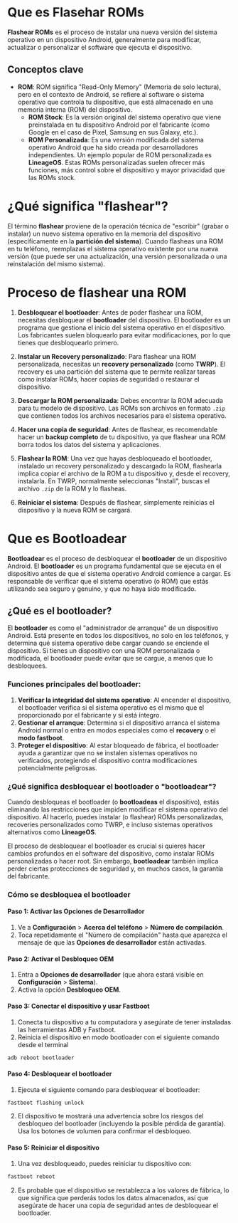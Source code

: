 # Que es Flasehar ROMs
**Flashear ROMs** es el proceso de instalar una nueva versión del sistema operativo en un dispositivo Android, generalmente para modificar, actualizar o personalizar el software que ejecuta el dispositivo.

## **Conceptos clave**
- **ROM**: ROM significa "Read-Only Memory" (Memoria de solo lectura), pero en el contexto de Android, se refiere al software o sistema operativo que controla tu dispositivo, que está almacenado en una memoria interna (ROM) del dispositivo.
    - **ROM Stock**: Es la versión original del sistema operativo que viene preinstalada en tu dispositivo Android por el fabricante (como Google en el caso de Pixel, Samsung en sus Galaxy, etc.).
    - **ROM Personalizada**: Es una versión modificada del sistema operativo Android que ha sido creada por desarrolladores independientes. Un ejemplo popular de ROM personalizada es **LineageOS**. Estas ROMs personalizadas suelen ofrecer más funciones, más control sobre el dispositivo y mayor privacidad que las ROMs stock.


# **¿Qué significa "flashear"?**
El término **flashear** proviene de la operación técnica de "escribir" (grabar o instalar) un nuevo sistema operativo en la memoria del dispositivo (específicamente en la **partición del sistema**). Cuando flasheas una ROM en tu teléfono, reemplazas el sistema operativo existente por una nueva versión (que puede ser una actualización, una versión personalizada o una reinstalación del mismo sistema).

# **Proceso de flashear una ROM**
1. **Desbloquear el bootloader**: Antes de poder flashear una ROM, necesitas desbloquear el **bootloader** del dispositivo. El bootloader es un programa que gestiona el inicio del sistema operativo en el dispositivo. Los fabricantes suelen bloquearlo para evitar modificaciones, por lo que tienes que desbloquearlo primero.
    
2. **Instalar un Recovery personalizado**: Para flashear una ROM personalizada, necesitas un **recovery personalizado** (como **TWRP**). El recovery es una partición del sistema que te permite realizar tareas como instalar ROMs, hacer copias de seguridad o restaurar el dispositivo.
    
3. **Descargar la ROM personalizada**: Debes encontrar la ROM adecuada para tu modelo de dispositivo. Las ROMs son archivos en formato `.zip` que contienen todos los archivos necesarios para el sistema operativo.
    
4. **Hacer una copia de seguridad**: Antes de flashear, es recomendable hacer un **backup completo** de tu dispositivo, ya que flashear una ROM borra todos los datos del sistema y aplicaciones.
    
5. **Flashear la ROM**: Una vez que hayas desbloqueado el bootloader, instalado un recovery personalizado y descargado la ROM, flashearla implica copiar el archivo de la ROM a tu dispositivo y, desde el recovery, instalarla. En TWRP, normalmente seleccionas "Install", buscas el archivo `.zip` de la ROM y lo flasheas.
    
6. **Reiniciar el sistema**: Después de flashear, simplemente reinicias el dispositivo y la nueva ROM se cargará.

# Que es Bootloadear
**Bootloadear** es el proceso de desbloquear el **bootloader** de un dispositivo Android. El **bootloader** es un programa fundamental que se ejecuta en el dispositivo antes de que el sistema operativo Android comience a cargar. Es responsable de verificar que el sistema operativo (o ROM) que estás utilizando sea seguro y genuino, y que no haya sido modificado.

## **¿Qué es el bootloader?**
El **bootloader** es como el "administrador de arranque" de un dispositivo Android. Está presente en todos los dispositivos, no solo en los teléfonos, y determina qué sistema operativo debe cargar cuando se enciende el dispositivo. Si tienes un dispositivo con una ROM personalizada o modificada, el bootloader puede evitar que se cargue, a menos que lo desbloquees.

### **Funciones principales del bootloader:**
1. **Verificar la integridad del sistema operativo**: Al encender el dispositivo, el bootloader verifica si el sistema operativo es el mismo que el proporcionado por el fabricante y si está íntegro.
2. **Gestionar el arranque**: Determina si el dispositivo arranca el sistema Android normal o entra en modos especiales como el **recovery** o el **modo fastboot**.
3. **Proteger el dispositivo**: Al estar bloqueado de fábrica, el bootloader ayuda a garantizar que no se instalen sistemas operativos no verificados, protegiendo el dispositivo contra modificaciones potencialmente peligrosas.

### **¿Qué significa desbloquear el bootloader o "bootloadear"?**
Cuando desbloqueas el bootloader (o **bootloadeas** el dispositivo), estás eliminando las restricciones que impiden modificar el sistema operativo del dispositivo. Al hacerlo, puedes instalar (o flashear) ROMs personalizadas, recoveries personalizados como TWRP, e incluso sistemas operativos alternativos como **LineageOS**.

El proceso de desbloquear el bootloader es crucial si quieres hacer cambios profundos en el software del dispositivo, como instalar ROMs personalizadas o hacer root. Sin embargo, **bootloadear** también implica perder ciertas protecciones de seguridad y, en muchos casos, la garantía del fabricante.

### **Cómo se desbloquea el bootloader**
#### **Paso 1: Activar las Opciones de Desarrollador**
1. Ve a **Configuración** > **Acerca del teléfono** > **Número de compilación**.
2. Toca repetidamente el "Número de compilación" hasta que aparezca el mensaje de que las **Opciones de desarrollador** están activadas.

#### **Paso 2: Activar el Desbloqueo OEM**
1. Entra a **Opciones de desarrollador** (que ahora estará visible en **Configuración** > **Sistema**).
2. Activa la opción **Desbloqueo OEM**.

#### **Paso 3: Conectar el dispositivo y usar Fastboot**
1. Conecta tu dispositivo a tu computadora y asegúrate de tener instaladas las herramientas ADB y Fastboot.
2. Reinicia el dispositivo en modo bootloader con el siguiente comando desde el terminal
```Bash
adb reboot bootloader
```

#### **Paso 4: Desbloquear el bootloader**
1. Ejecuta el siguiente comando para desbloquear el bootloader:
```Bash
fastboot flashing unlock
```

2. El dispositivo te mostrará una advertencia sobre los riesgos del desbloqueo del bootloader (incluyendo la posible pérdida de garantía). Usa los botones de volumen para confirmar el desbloqueo.

#### **Paso 5: Reiniciar el dispositivo**
1. Una vez desbloqueado, puedes reiniciar tu dispositivo con:
```Bash
fastboot reboot
```

2. Es probable que el dispositivo se restablezca a los valores de fábrica, lo que significa que perderás todos los datos almacenados, así que asegúrate de hacer una copia de seguridad antes de desbloquear el bootloader.